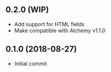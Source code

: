 ## 0.2.0 (WIP)

* Add support for HTML fields
* Make compatible with Alchemy v1.1.0

## 0.1.0 (2018-08-27)

* Initial commit
